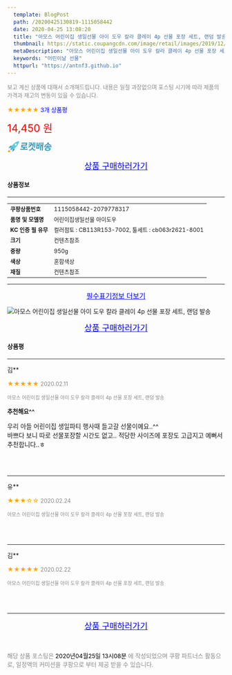 ```yaml
---
  template: BlogPost
  path: /20200425130819-1115058442
  date: 2020-04-25 13:08:20
  title: "아모스 어린이집 생일선물 아이 도우 칼라 클레이 4p 선물 포장 세트, 랜덤 발송"
  thumbnail: https://static.coupangcdn.com/image/retail/images/2019/12/24/16/4/37f13441-e841-4207-ac70-d5aa70422e76.jpg
  metaDescription: "아모스 어린이집 생일선물 아이 도우 칼라 클레이 4p 선물 포장 세트, 랜덤 발송,어린이날 선물"
  keywords: "어린이날 선물"
  httpurl: "https://antnf3.github.io"
---
```

  
<span style="color: #888;font-size:0.8rem">보고 계신 상품에 대해서 소개해드립니다.
내용은 일절 과장없으며 포스팅 시기에 따라 제품의 가격과 재고의 변동이 있을 수 있습니다.</span>
  
<span style="color: orange;">★★★★★</span> <span style="color: blue;font-size: 0.85rem;">3개 상품평</span>

<span style="font-size: 0.9rem"></span> 

<span style="color: red;font-size: 1.5rem;">14,450 원</span>

![로켓배송](/assets/rocket_logo.png)

<p align="center"><a href="http://me2.do/x8GXSJQF" style="font-size: 1.2rem; color: blue;">상품 구매하러가기</a></p>

#### 상품정보

---

|                  |                       |
| ---------------- | --------------------- |
| **<span style="font-size:0.8rem;">쿠팡상품번호</span>** | <span style="font-size:0.8rem;">1115058442-2079778317</span> |
| **<span style="font-size:0.8rem;">품명 및 모델명</span>**    | <span style="font-size:0.8rem;">어린이집생일선물 아이도우</span>        |
| **<span style="font-size:0.8rem;">KC 인증 필 유무</span>**    | <span style="font-size:0.8rem;">컬러점토 : CB113R153-7002, 툴세트 : cb063r2621-8001</span>        |
| **<span style="font-size:0.8rem;">크기</span>**    | <span style="font-size:0.8rem;">컨텐츠참조</span>        |
| **<span style="font-size:0.8rem;">중량</span>**    | <span style="font-size:0.8rem;">950g</span>        |
| **<span style="font-size:0.8rem;">색상</span>**    | <span style="font-size:0.8rem;">혼합색상</span>        |
| **<span style="font-size:0.8rem;">재질</span>**    | <span style="font-size:0.8rem;">컨텐츠참조</span>        |








---

<p align="center"><a href="http://me2.do/x8GXSJQF" style="font-size: 1rem; color: blue;">필수표기정보 더보기</a></p>

![아모스 어린이집 생일선물 아이 도우 칼라 클레이 4p 선물 포장 세트, 랜덤 발송](http://thumbnail8.coupangcdn.com/thumbnails/remote/q89/image/retail/images/2019/12/24/16/5/087b4580-e939-47fc-aae7-b9a8791e3a0a.jpg)

<p align="center"><a href="http://me2.do/x8GXSJQF" style="font-size: 1.2rem; color: blue;">상품 구매하러가기</a></p>

#### 상품평
  
---
  
김**
    
<span style="color: orange;">★★★★★</span> <span style="font-size:0.8rem;color: #888;">2020.02.11</span>
    
<span style="color: #888;font-size:0.7rem">아모스 어린이집 생일선물 아이 도우 칼라 클레이 4p 선물 포장 세트, 랜덤 발송</span>
    
<span style="font-size:0.85rem">**추천해요^^**</span>
    
<span style="font-size: 0.9rem;">우리 아들 어린이집 생일파티 행사때 들고갈 선물이예요..^^<br/>바쁘다 보니 따로 선물포장할 시간도 없고.. 적당한 사이즈에 포장도 고급지고 예뻐서 추천합니다..ㅎ</span>
    
<br>
<br>

---
  
유**
    
<span style="color: orange;">★★★☆☆</span> <span style="font-size:0.8rem;color: #888;">2020.02.24</span>
    
<span style="color: #888;font-size:0.7rem">아모스 어린이집 생일선물 아이 도우 칼라 클레이 4p 선물 포장 세트, 랜덤 발송</span>
    

    

    
<br>
<br>

---
  
김**
    
<span style="color: orange;">★★★★★</span> <span style="font-size:0.8rem;color: #888;">2020.02.22</span>
    
<span style="color: #888;font-size:0.7rem">아모스 어린이집 생일선물 아이 도우 칼라 클레이 4p 선물 포장 세트, 랜덤 발송</span>
    

    

    
<br>
<br>


  
---
  
<p align="center"><a href="http://me2.do/x8GXSJQF" style="font-size: 1.2rem; color: blue;">상품 구매하러가기</a></p>
  
<br>
  
<span style="font-size: 0.85rem; color: #888;">해당 상품 포스팅은 <span style="color: #000;"> 2020년04월25일 13시08분 </span> 에 작성되었으며 쿠팡 파트너스 활동으로, 일정액의 커미션을 쿠팡으로 부터 제공 받을 수 있습니다.</span>
